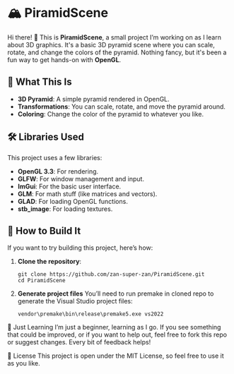 # 🏔️ PiramidScene

Hi there! 👋 This is **PiramidScene**, a small project I’m working on as I learn about 3D graphics. It's a basic 3D pyramid scene where you can scale, rotate, and change the colors of the pyramid. Nothing fancy, but it's been a fun way to get hands-on with **OpenGL**.

## 🎨 What This Is
- **3D Pyramid**: A simple pyramid rendered in OpenGL.
- **Transformations**: You can scale, rotate, and move the pyramid around.
- **Coloring**: Change the color of the pyramid to whatever you like.

## 🛠️ Libraries Used
This project uses a few libraries:
- **OpenGL 3.3**: For rendering.
- **GLFW**: For window management and input.
- **ImGui**: For the basic user interface.
- **GLM**: For math stuff (like matrices and vectors).
- **GLAD**: For loading OpenGL functions.
- **stb_image**: For loading textures.

## 📝 How to Build It

If you want to try building this project, here’s how:

1. **Clone the repository**:
   ```
   git clone https://github.com/zan-super-zan/PiramidScene.git
   cd PiramidScene
   ```
2. **Generate project files**
You’ll need to run premake in cloned repo to generate the Visual Studio project files:
    ```
    vendor\premake\bin\release\premake5.exe vs2022
    ```


🙏 Just Learning
I’m just a beginner, learning as I go. If you see something that could be improved, or if you want to help out, feel free to fork this repo or suggest changes. Every bit of feedback helps!

📝 License
This project is open under the MIT License, so feel free to use it as you like.